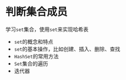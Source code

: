 # 判断集合成员

学习`set`集合，使用`set`来实现哈希表

* `set`的概念和特点
* `set`的基本操作，比如创建、插入、删除、查找
* `HashSet`的常用方法
* `Set`集合的遍历
* 迭代器
